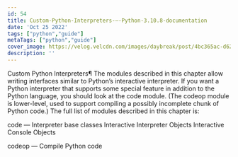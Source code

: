 ```yaml
---
id: 54
title: Custom-Python-Interpreters-—-Python-3.10.8-documentation
date: 'Oct 25 2022'
tags: ["python","guide"]
metaTags: ["python","guide"]
cover_image: https://velog.velcdn.com/images/daybreak/post/4bc365ac-d62b-4417-a21a-735f6432fb2d/python001.png
description: ''
---
```



Custom Python Interpreters¶
The modules described in this chapter allow writing interfaces similar to
Python’s interactive interpreter.  If you want a Python interpreter that
supports some special feature in addition to the Python language, you should
look at the code module.  (The codeop module is lower-level, used
to support compiling a possibly incomplete chunk of Python code.)
The full list of modules described in this chapter is:


code — Interpreter base classes
Interactive Interpreter Objects
Interactive Console Objects


codeop — Compile Python code



